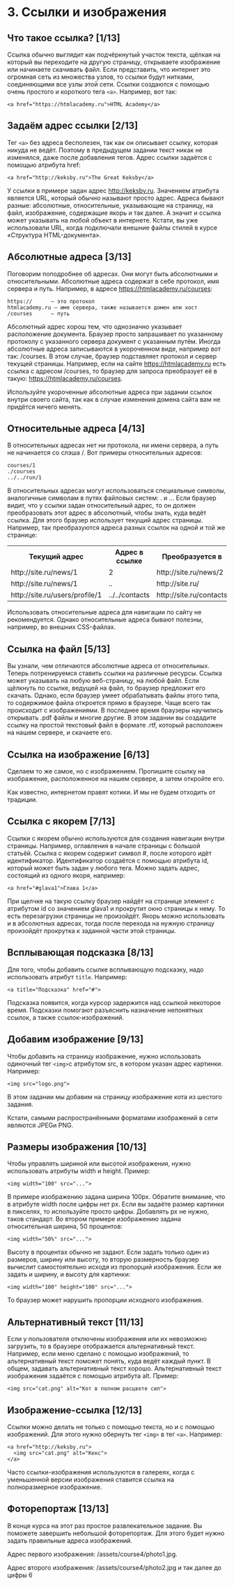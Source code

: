 # 3. Ссылки и изображения

## Что такое ссылка? [1/13]

Ссылка обычно выглядит как подчёркнутый участок текста, щёлкая на который вы переходите на другую страницу, открываете изображение или начинаете скачивать файл. Если представить, что интернет это огромная сеть из множества узлов, то ссылки будут нитками, соединяющими все узлы этой сети.
Ссылки создаются с помощью очень простого и короткого тега `<a>`. Например, вот так:
```
<a href="https://htmlacademy.ru">HTML Academy</a>
```

## Задаём адрес ссылки [2/13]

Тег `<a>` без адреса бесполезен, так как он описывает ссылку, которая никуда не ведёт. Поэтому в предыдущем задании текст никак не изменялся, даже после добавления тегов.
Адрес ссылки задаётся с помощью атрибута href:
```
<a href="http://keksby.ru">The Great Keksby</a>
```

У ссылки в примере задан адрес http://keksby.ru.
Значением атрибута является URL, который обычно называют просто адрес. Адреса бывают разные: абсолютные, относительные, указывающие на страницу, на файл, изображение, содержащие якорь и так далее. А значит и ссылка может указывать на любой объект в интернете.
Кстати, вы уже использовали URL, когда подключали внешние файлы стилей в курсе «Структура HTML-документа».

## Абсолютные адреса [3/13]

Поговорим поподробнее об адресах. Они могут быть абсолютными и относительными.
Абсолютные адреса содержат в себе протокол, имя сервера и путь. Например, в адресе https://htmlacademy.ru/courses:
```
https://      — это протокол
htmlacademy.ru — имя сервера, также называется домен или хост
/courses      — путь
```
Абсолютный адрес хорош тем, что однозначно указывает расположение документа. Браузер просто запрашивает по указанному протоколу с указанного сервера документ с указанным путём.
Иногда абсолютные адреса записываются в укороченном виде, например вот так: /courses.
В этом случае, браузер подставляет протокол и сервер текущей страницы. Например, если на сайте https://htmlacademy.ru есть ссылка с адресом /courses, то браузер для запроса преобразует её в такую: https://htmlacademy.ru/courses.

Используйте укороченные абсолютные адреса при задании ссылок внутри своего сайта, так как в случае изменения домена сайта вам не придётся ничего менять.

## Относительные адреса [4/13]

В относительных адресах нет ни протокола, ни имени сервера, а путь не начинается со слэша /. Вот примеры относительных адресов:
```
courses/1
./courses
../../run/1
```

В относительных адресах могут использоваться специальные символы, аналогичные символам в путях файловых систем: . и ...
Если браузер видит, что у ссылки задан относительный адрес, то он должен преобразовать этот адрес в абсолютный, чтобы знать, куда ведёт ссылка. Для этого браузер использует текущий адрес страницы. Например, так преобразуются адреса разных ссылок на одной и той же странице:

<table>
  <th>Текущий адрес</th>
  <th>Адрес в ссылке</th>
  <th>Преобразуется в</th>

  <tr>
    <td>http://site.ru/news/1</td>
    <td>2</td>
    <td>http://site.ru/news/2</td>
  </tr>
  <tr>
    <td>http://site.ru/news/1</td>
    <td>..</td>
    <td>http://site.ru/</td>
  </tr>
  <tr>
    <td>http://site.ru/users/profile/1</td>
    <td>../../contacts</td>
    <td>http://site.ru/contacts</td>
  </tr>
</table>

Использовать относительные адреса для навигации по сайту не рекомендуется. Однако относительные адреса бывают полезны, например, во внешних CSS-файлах.

## Ссылка на файл [5/13]

Вы узнали, чем отличаются абсолютные адреса от относительных. Теперь потренируемся ставить ссылки на различные ресурсы.
Ссылка может указывать на любую веб-страницу, на любой файл. Если щёлкнуть по ссылке, ведущей на файл, то браузер предложит его скачать.
Однако, если браузер умеет обрабатывать файлы этого типа, то содержимое файла откроется прямо в браузере. Чаще всего так происходит с изображениями. В последнее время браузеры научились открывать .pdf файлы и многие другие.
В этом задании вы создадите ссылку на простой текстовый файл в формате .rtf, который расположен на нашем сервере, и скачаете его.

## Ссылка на изображение [6/13]

Сделаем то же самое, но с изображением.
Пропишите ссылку на изображение, расположенное на нашем сервере, а затем откройте его.

Как известно, интернетом правят котики. И мы не будем отходить от традиции.

## Ссылка с якорем [7/13]
Ссылки с якорем обычно используются для создания навигации внутри страницы. Например, оглавления в начале страницы с большой статьёй.
Ссылка с якорем содержит символ #, после которого идёт идентификатор. Идентификатор создаётся с помощью атрибута id, который может быть задан у любого тега.
Можно задать адрес, состоящий из одного якоря, например:
```
<a href="#glava1">Глава 1</a>
```

При щелчке на такую ссылку браузер найдёт на странице элемент с атрибутом id со значением glava1 и прокрутит окно страницы к нему. То есть перезагрузки страницы не произойдёт.
Якорь можно использовать и в абсолютных адресах, тогда после перехода на нужную страницу произойдёт прокрутка к заданной части этой страницы.

## Всплывающая подсказка [8/13]

Для того, чтобы добавить ссылке всплывающую подсказку, надо использовать атрибут `title`. Например:
```
<a title="Подсказка" href="#">
```

Подсказка появится, когда курсор задержится над ссылкой некоторое время.
Подсказки помогают разъяснить назначение непонятных ссылок, а также ссылок-изображений.

## Добавим изображение [9/13]

Чтобы добавить на страницу изображение, нужно использовать одиночный тег `<img>`с атрибутом src, в котором указан адрес картинки. Например:
```
<img src="logo.png">
```

В этом задании мы добавим на страницу изображение кота из шестого задания.

Кстати, самыми распространёнными форматами изображений в сети являются JPEGи PNG.

## Размеры изображения [10/13]

Чтобы управлять шириной или высотой изображения, нужно использовать атрибуты width и height. Пример:
```
<img width="100" src="...">
```

В примере изображению задана ширина 100px. Обратите внимание, что в атрибуте width после цифры нет px. Если вы задаёте размер картинки в пикселях, то используйте просто цифры. Добавлять px не нужно, таков стандарт.
Во втором примере изображению задана относительная ширина, 50 процентов:
```
<img width="50%" src="...">
```

Высоту в процентах обычно не задают.
Если задать только один из размеров, ширину или высоту, то вторую размерность браузер вычислит самостоятельно исходя из пропорций изображения.
Если же задать и ширину, и высоту для картинки:
```
<img width="100" height="100" src="...">
```

То браузер может нарушить пропорции исходного изображения.

## Альтернативный текст [11/13]

Если у пользователя отключены изображения или их невозможно загрузить, то в браузере отображается альтернативный текст. Например, если меню сделано с помощью изображений, то альтернативный текст поможет понять, куда ведёт каждый пункт. В общем, задавать альтернативный текст хорошо.
Альтернативный текст изображения задаётся с помощью атрибута alt. Пример:
```
<img src="cat.png" alt="Кот в полном расцвете сил">
```

## Изображение-ссылка [12/13]

Ссылки можно делать не только с помощью текста, но и с помощью изображений. Для этого нужно обернуть тег `<img>` в тег `<a>`. Например:
```
<a href="http://keksby.ru">
  <img src="cat.png" alt="Кекс">
</a>
```

Часто ссылки-изображения используются в галереях, когда с уменьшенной версии изображения ставится ссылка на полноразмерное изображение.

## Фоторепортаж [13/13]

В конце курса на этот раз простое развлекательное задание. Вы поможете завершить небольшой фоторепортаж. Для этого будет нужно задать правильные адреса изображений.

Адрес первого изображения: /assets/course4/photo1.jpg.

Адрес второго изображения: /assets/course4/photo2.jpg и так далее до цифры 6